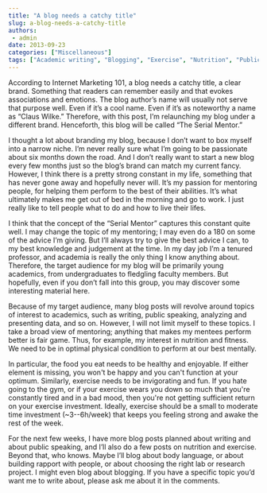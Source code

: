 ```yaml
---
title: "A blog needs a catchy title"
slug: a-blog-needs-a-catchy-title
authors:
 - admin
date: 2013-09-23
categories: ["Miscellaneous"] 
tags: ["Academic writing", "Blogging", "Exercise", "Nutrition", "Public speaking", "Serial Mentor"]
---
```

According to Internet Marketing 101, a blog needs a catchy title, a clear brand. Something that readers can remember easily and that evokes associations and emotions. The blog author’s name will usually not serve that purpose well. Even if it’s a cool name. Even if it’s as noteworthy a name as “Claus Wilke.” Therefore, with this post, I’m relaunching my blog under a different brand. Henceforth, this blog will be called “The Serial Mentor.”

I thought a lot about branding my blog, because I don’t want to box myself into a narrow niche. I’m never really sure what I’m going to be passionate about six months down the road. And I don’t really want to start a new blog every few months just so the blog’s brand can match my current fancy. However, I think there is a pretty strong constant in my life, something that has never gone away and hopefully never will. It’s my passion for mentoring people, for helping them perform to the best of their abilities. It’s what ultimately makes me get out of bed in the morning and go to work. I just really like to tell people what to do and how to live their lifes.

I think that the concept of the “Serial Mentor” captures this constant quite well. I may change the topic of my mentoring; I may even do a 180 on some of the advice I’m giving. But I’ll always try to give the best advice I can, to my best knowledge and judgement at the time. In my day job I’m a tenured professor, and academia is really the only thing I know anything about. Therefore, the target audience for my blog will be primarily young academics, from undergraduates to fledgling faculty members. But hopefully, even if you don’t fall into this group, you may discover some interesting material here.

Because of my target audience, many blog posts will revolve around topics of interest to academics, such as writing, public speaking, analyzing and presenting data, and so on. However, I will not limit myself to these topics. I take a broad view of mentoring; anything that makes my mentees perform better is fair game. Thus, for example, my interest in nutrition and fitness. We need to be in optimal physical condition to perform at our best mentally. 

In particular, the food you eat needs to be healthy and enjoyable. If either element is missing, you won't be happy and you can't function at your optimum. Similarly, exercise needs to be invigorating and fun. If you hate going to the gym, or if your exercise wears you down so much that you're constantly tired and in a bad mood, then you're not getting sufficient return on your exercise investment. Ideally, exercise should be a small to moderate time investment (~3--6h/week) that keeps you feeling strong and awake the rest of the week.

For the next few weeks, I have more blog posts planned about writing and about public speaking, and I’ll also do a few posts on nutrition and exercise. Beyond that, who knows. Maybe I’ll blog about body language, or about building rapport with people, or about choosing the right lab or research project. I might even blog about blogging. If you have a specific topic you’d want me to write about, please ask me about it in the comments.
